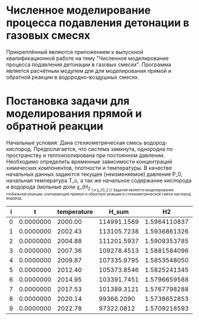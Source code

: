 # Численное моделирование процесса подавления детонации в газовых смесях	

Прикреплённый являются приложением к выпускной квалификационной работе на тему "Численное моделирование процесса подавления детонации в газовых смесях". Программа является расчётным модулем для для моделирования прямой и обратной реакции в водородно-воздушных смесях.

# Постановка задачи для моделирования прямой и обратной реакции	

Начальные условия:
Дана стехиометрическая смесь водород-кислород. Предполагается, что система замкнута, однородна по пространству и теплоизолирована при постоянном давлении. Необходимо определить временные зависимости концентраций химических компонентов, плотности и температуры.
В качестве начальных данных задаются текущее (неизменяемое) давление P_0, начальная температура T_o, а так же начальное содержание кислорода и водорода (мольные доли χ_(H<sub>2<sub> ) и χ_(O_2 ))
Задачей является моделирование глобальной реакции, учитывающей прямую и обратную реакции в стехиометрической смеси кислород водород.



| i   | t         | temperature | H_sum       | H2           | O2           | H2O          | H_H2       | H_O2       | H_H2O        | Cp_H2   | Cp_O2   | Cp_H2O  | S_H2     | S_O2     | S_H2OS   | GammaH2  | GammaO2 | GammaH2O | Wi_H2           | Wi_O2          | Wi_H2O         | Si_H2    | Si_O2    | Si_H2O   | G_H2      | G_O2      | G_H2O     | k1             | k_opposite                 | Cp_sum    | W4                 |
| --- | --------- | ----------- | ----------- | ------------ | ------------ | ------------ | ---------- | ---------- | ------------ | ------- | ------- | ------- | -------- | -------- | -------- | -------- | ------- | -------- | --------------- | -------------- | -------------- | -------- | -------- | -------- | --------- | --------- | --------- | -------------- | -------------------------- | --------- | ------------------ |
| 0   | 0.0000000 | 2000.00     | 114991.1569 | 1.5964110837 | 0.7982055419 | 0.6961980545 | 52990.4446 | 59139.3164 | -168598.3317 | 34.0568 | 38.0551 | 51.3435 | 188.2200 | 268.6523 | 265.1842 | 12.72866 | 6.36433 | 5.55099  | -136422374.7381 | -68211187.3690 | 136422374.7381 | 199.3567 | 285.5520 | 283.2208 | -323449.7 | -478165.3 | -698966.7 | 95681191.3242  | 64564.93739166446903254837 | 1807.5429 | 34263630077108.082 |
| 1   | 0.0000000 | 2002.43     | 113105.7238 | 1.5936861326 | 0.7968430663 | 0.6980135231 | 53073.2221 | 59231.8079 | -168473.5302 | 34.0650 | 38.0609 | 51.3621 | 188.2614 | 268.6985 | 265.2465 | 12.70859 | 6.35430 | 5.56620  | -137716155.3072 | -68858077.6536 | 137716155.3072 | 199.4022 | 285.6024 | 283.2514 | -323907.1 | -478818.3 | -699611.2 | 96837168.7058  | 66513.47599354335397947580 | 1807.5031 | 34589155374294.008 |
| 2   | 0.0000000 | 2004.88     | 111201.5937 | 1.5909353785 | 0.7954676893 | 0.6998461695 | 53156.8412 | 59325.2314 | -168347.4445 | 34.0733 | 38.0668 | 51.3809 | 188.3031 | 268.7452 | 265.3095 | 12.68833 | 6.34417 | 5.58155  | -139030637.9802 | -69515318.9901 | 139030637.9802 | 199.4481 | 285.6532 | 283.2823 | -324369.2 | -479477.8 | -700262.3 | 98015894.3410  | 68535.99363506557710934430 | 1807.4629 | 34919894540304.05  |
| 3   | 0.0000000 | 2007.36     | 109278.4513 | 1.5881584096 | 0.7940792048 | 0.7016962674 | 53241.3159 | 59419.6024 | -168220.0531 | 34.0817 | 38.0727 | 51.3998 | 188.3453 | 268.7922 | 265.3730 | 12.66787 | 6.33394 | 5.59705  | -140366268.8811 | -70183134.4406 | 140366268.8811 | 199.4944 | 285.7045 | 283.3136 | -324836.1 | -480144.1 | -700920.1 | 99217973.6424  | 70635.85275285187526606023 | 1807.4222 | 35255960007999.08  |
| 4   | 0.0000000 | 2009.87     | 107335.9795 | 1.5853548050 | 0.7926774025 | 0.7035640970 | 53326.6607 | 59514.9368 | -168091.3337 | 34.0902 | 38.0787 | 51.4189 | 188.3877 | 268.8397 | 265.4371 | 12.64721 | 6.32360 | 5.61270  | -141723509.9602 | -70861754.9801 | 141723509.9602 | 199.5412 | 285.7563 | 283.3452 | -325307.7 | -480817.1 | -701584.6 | 100444035.0369 | 72816.59833943142439238727 | 1807.3811 | 35597468198324.016 |
| 5   | 0.0000000 | 2012.40     | 105373.8546 | 1.5825241345 | 0.7912620673 | 0.7054499440 | 53412.8904 | 59611.2508 | -167961.2635 | 34.0987 | 38.0847 | 51.4382 | 188.4306 | 268.8875 | 265.5017 | 12.62634 | 6.31317 | 5.62851  | -143102835.5091 | -71551417.7546 | 143102835.5091 | 199.5885 | 285.8085 | 283.3772 | -325784.2 | -481497.1 | -702256.0 | 101694728.0804 | 75081.96414476681093219668 | 1807.3395 | 35944538644040.79  |
| 6   | 0.0000000 | 2014.95     | 103391.7451 | 1.5796659588 | 0.7898329794 | 0.7073541008 | 53500.0203 | 59708.5613 | -167829.8191 | 34.1073 | 38.0907 | 51.4576 | 188.4739 | 268.9359 | 265.5670 | 12.60527 | 6.30263 | 5.64448  | -144504732.5350 | -72252366.2675 | 144504732.5350 | 199.6363 | 285.8614 | 283.4095 | -326265.7 | -482184.2 | -702934.4 | 102970724.3031 | 77435.88409532143850810826 | 1807.2974 | 36297294084008.78  |
| 7   | 0.0000000 | 2017.53     | 101389.3121 | 1.5767798288 | 0.7883899144 | 0.7092768660 | 53588.0660 | 59806.8853 | -167696.9765 | 34.1160 | 38.0969 | 51.4772 | 188.5176 | 268.9846 | 265.6329 | 12.58398 | 6.29199 | 5.66060  | -145929701.1455 | -72964850.5727 | 145929701.1455 | 199.6845 | 285.9147 | 283.4422 | -326752.2 | -482878.4 | -703620.0 | 104272718.0926 | 79882.50448499090271070600 | 1807.2548 | 36655860560437.195 |
| 8   | 0.0000000 | 2020.14     | 99366.2090  | 1.5738652853 | 0.7869326427 | 0.7112185448 | 53677.0433 | 59906.2403 | -167562.7112 | 34.1248 | 38.1030 | 51.4970 | 188.5616 | 269.0339 | 265.6994 | 12.56247 | 6.28124 | 5.67689  | -147378254.9468 | -73689127.4734 | 147378254.9468 | 199.7332 | 285.9685 | 283.4752 | -327243.9 | -483579.9 | -704312.8 | 105601427.6189 | 82426.19699540987494401634 | 1807.2117 | 37020367519187.0   |
| 9   | 0.0000000 | 2022.78     | 97322.0812  | 1.5709218593 | 0.7854609297 | 0.7131794491 | 53766.9686 | 60006.6441 | -167426.9983 | 34.1337 | 38.1093 | 51.5170 | 188.6061 | 269.0835 | 265.7665 | 12.54075 | 6.27038 | 5.69335  | -148850921.4534 | -74425460.7267 | 148850921.4534 | 199.7824 | 286.0229 | 283.5086 | -327740.8 | -484288.8 | -705012.9 | 106957595.8013 | 85071.57260785932885482907 | 1807.1681 | 37390947913202.26  |
